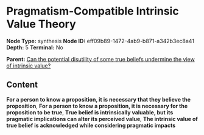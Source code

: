 # Pragmatism-Compatible Intrinsic Value Theory

**Node Type:** synthesis
**Node ID:** eff09b89-1472-4ab9-b871-a342b3ec8a41
**Depth:** 5
**Terminal:** No

**Parent:** [Can the potential disutility of some true beliefs undermine the view of intrinsic value?](can-the-potential-disutility-of-some-true-beliefs-undermine-the-view-of-intrinsic-value-antithesis-1e13e472-6dd3-470b-9948-76e80dd1992a.md)

## Content

**For a person to know a proposition, it is necessary that they believe the proposition**, **For a person to know a proposition, it is necessary for the proposition to be true**, **True belief is intrinsically valuable, but its pragmatic implications can alter its perceived value**, **The intrinsic value of true belief is acknowledged while considering pragmatic impacts**
